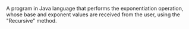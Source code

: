 A program in Java language that performs the exponentiation operation, whose base and exponent values are received from the user, using the "Recursive" method.
